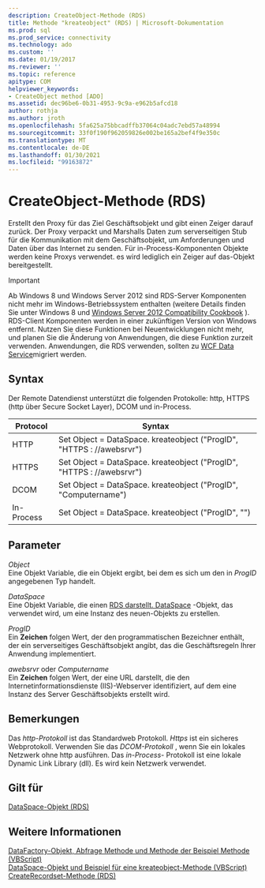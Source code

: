 ```yaml
---
description: CreateObject-Methode (RDS)
title: Methode "kreateobject" (RDS) | Microsoft-Dokumentation
ms.prod: sql
ms.prod_service: connectivity
ms.technology: ado
ms.custom: ''
ms.date: 01/19/2017
ms.reviewer: ''
ms.topic: reference
apitype: COM
helpviewer_keywords:
- CreateObject method [ADO]
ms.assetid: dec96be6-0b31-4953-9c9a-e962b5afcd18
author: rothja
ms.author: jroth
ms.openlocfilehash: 5fa625a75bbcadffb37064c04adc7ebd57a48994
ms.sourcegitcommit: 33f0f190f962059826e002be165a2bef4f9e350c
ms.translationtype: MT
ms.contentlocale: de-DE
ms.lasthandoff: 01/30/2021
ms.locfileid: "99163872"
---
```

# <a name="createobject-method-rds"></a>CreateObject-Methode (RDS)
Erstellt den Proxy für das Ziel Geschäftsobjekt und gibt einen Zeiger darauf zurück. Der Proxy verpackt und Marshalls Daten zum serverseitigen Stub für die Kommunikation mit dem Geschäftsobjekt, um Anforderungen und Daten über das Internet zu senden. Für in-Process-Komponenten Objekte werden keine Proxys verwendet. es wird lediglich ein Zeiger auf das-Objekt bereitgestellt.  
  
> [!IMPORTANT]
>  Ab Windows 8 und Windows Server 2012 sind RDS-Server Komponenten nicht mehr im Windows-Betriebssystem enthalten (weitere Details finden Sie unter Windows 8 und [Windows Server 2012 Compatibility Cookbook](https://www.microsoft.com/download/details.aspx?id=27416) ). RDS-Client Komponenten werden in einer zukünftigen Version von Windows entfernt. Nutzen Sie diese Funktionen bei Neuentwicklungen nicht mehr, und planen Sie die Änderung von Anwendungen, die diese Funktion zurzeit verwenden. Anwendungen, die RDS verwenden, sollten zu [WCF Data Service](/dotnet/framework/wcf/)migriert werden.  
  
## <a name="syntax"></a>Syntax  
 Der Remote Datendienst unterstützt die folgenden Protokolle: http, HTTPS (http über Secure Socket Layer), DCOM und in-Process.  
  
|Protocol|Syntax|  
|--------------|------------|  
|HTTP|Set Object = DataSpace. kreateobject ("ProgID", "HTTPS \: //awebsrvr")|  
|HTTPS|Set Object = DataSpace. kreateobject ("ProgID", "HTTPS \: //awebsrvr")|  
|DCOM|Set Object = DataSpace. kreateobject ("ProgID", "Computername")|  
|In-Process|Set Object = DataSpace. kreateobject ("ProgID", "")|  
  
## <a name="parameters"></a>Parameter  
 *Object*  
 Eine Objekt Variable, die ein Objekt ergibt, bei dem es sich um den in *ProgID* angegebenen Typ handelt.  
  
 *DataSpace*  
 Eine Objekt Variable, die einen [RDS darstellt. DataSpace](./dataspace-object-rds.md) -Objekt, das verwendet wird, um eine Instanz des neuen-Objekts zu erstellen.  
  
 *ProgID*  
 Ein **Zeichen** folgen Wert, der den programmatischen Bezeichner enthält, der ein serverseitiges Geschäftsobjekt angibt, das die Geschäftsregeln Ihrer Anwendung implementiert.  
  
 *awebsrvr* oder *Computername*  
 Ein **Zeichen** folgen Wert, der eine URL darstellt, die den Internetinformationsdienste (IIS)-Webserver identifiziert, auf dem eine Instanz des Server Geschäftsobjekts erstellt wird.  
  
## <a name="remarks"></a>Bemerkungen  
 Das *http-Protokoll* ist das Standardweb Protokoll. *Https* ist ein sicheres Webprotokoll. Verwenden Sie das *DCOM-Protokoll* , wenn Sie ein lokales Netzwerk ohne http ausführen. Das *in-Process-* Protokoll ist eine lokale Dynamic Link Library (dll). Es wird kein Netzwerk verwendet.  
  
## <a name="applies-to"></a>Gilt für  
 [DataSpace-Objekt (RDS)](./dataspace-object-rds.md)  
  
## <a name="see-also"></a>Weitere Informationen  
 [DataFactory-Objekt, Abfrage Methode und Methode der Beispiel Methode (VBScript)](./datafactory-object-query-method-and-createobject-method-example-vbscript.md)   
 [DataSpace-Objekt und Beispiel für eine kreateobject-Methode (VBScript)](./dataspace-object-and-createobject-method-example-vbscript.md)   
 [CreateRecordset-Methode (RDS)](./createrecordset-method-rds.md)